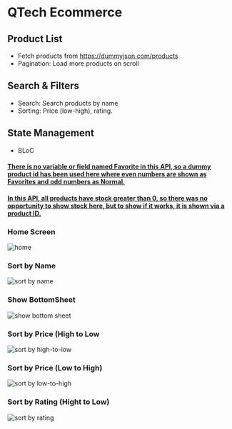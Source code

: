 # QTech Ecommerce

## Product List
- Fetch products from https://dummyjson.com/products
- Pagination: Load more products on scroll
## Search & Filters
- Search: Search products by name
- Sorting: Price (low-high), rating.
## State Management
- BLoC


#### <ins>There is no variable or field named Favorite in this API, so a dummy product id has been used here where even numbers are shown as Favorites and odd numbers as Normal.</ins> 
#### <ins>In this API, all products have stock greater than 0, so there was no opportunity to show stock here, but to show if it works, it is shown via a product ID.</ins> 

### Home Screen
![home](https://github.com/user-attachments/assets/d2b34874-c5da-4e73-9208-82d0889eb3bc)

### Sort by Name
![sort by name](https://github.com/user-attachments/assets/fb3e476e-6b80-402b-9b8a-54ee8032b6e8)

### Show BottomSheet
![show bottom sheet](https://github.com/user-attachments/assets/aa5f3038-a357-4e49-a5ce-1b510afcbf5b)

### Sort by Price (High to Low
![sort by high-to-low](https://github.com/user-attachments/assets/560b656b-ca93-4b1c-aac8-908951a68155)

### Sort by Price (Low to High)
![sort by low-to-high](https://github.com/user-attachments/assets/2d1f1f7a-a213-4241-8f52-a5e6766f5a68)

### Sort by Rating (Hight to Low)
![sort by rating](https://github.com/user-attachments/assets/05a9341b-b8a0-46c1-ae63-5c49118ee74b)

